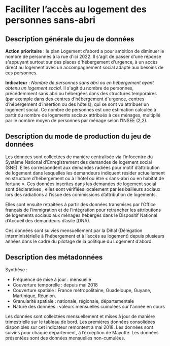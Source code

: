 # Faciliter l’accès au logement des personnes sans-abri 
## Description générale du jeu de données 
**Action prioritaire** : le plan Logement d'abord a pour ambition de diminuer le nombre de personnes à la rue d'ici 2022. Il s'agit de passer d'une réponse s'appuyant surtout sur des places d'hébergement d'urgence, à un accès direct au logement avec un accompagnement social adapté aux besoins de ces personnes.

**Indicateur** : *Nombre de personnes sans abri ou en hébergement ayant obtenu un logement social.*
Il s'agit du nombre de personnes, précédemment sans abri ou hébergées dans des structures temporaires (par exemple dans des centres d'hébergement d'urgence, centres d’hébergement d’insertion ou des hôtels), qui se sont vu attribuer un logement social. Ce nombre de personnes est une estimation calculée à partir du nombre de logements sociaux attribués à ces ménages, multiplié par le nombre moyen de personnes par ménage selon l’INSEE (2,2).

## Description du mode de production du jeu de données 
Les données sont collectées de manière centralisée via l’infocentre du Système National d’Enregistrement des demandes de logement social (SNE). Elles correspondent aux demandes radiées pour motif d’attribution de logement dans lesquelles les demandeurs indiquent résider actuellement en structure d’hébergement ou à l’hôtel ou être « sans-abri ou en habitat de fortune ». Ces données inscrites dans les demandes de logement social sont déclaratives ; elles sont vérifiées localement par les bailleurs sociaux lors des radiations à l’issue des commissions d’attribution de logements.

Elles sont ensuite retraitées à partir des données transmises par l’Office français de l’immigration et de l’intégration pour retrancher les attributions de logements sociaux aux ménages hébergés dans le Dispositif National d’Accueil des demandeurs d’asile (DNA).

Ces données sont suivies mensuellement par la Dihal (Délégation interministérielle à l’hébergement et à l’accès au logement) depuis plusieurs années dans le cadre du pilotage de la politique du Logement d’abord.

## Description des métadonnées 
Synthèse :
-	Fréquence de mise à jour : mensuelle
-	Couverture temporelle :  depuis mai 2018
-	Couverture spatiale : France métropolitaine, Guadeloupe, Guyane, Martinique, Réunion.
-	Granularité spatiale : nationale, régionale, départementale 
-	Nature des données : valeurs mensuelles cumulées sur l'année en cours

Les données sont collectées mensuellement et mises à jour de manière trimestrielle sur le tableau de bord. Les premières données consolidées disponibles sur cet indicateur remontent à mai 2018. Les données sont suivies pour chaque département, à l’exception de Mayotte. Les données présentées sont des données mensuelles non-cumulées.